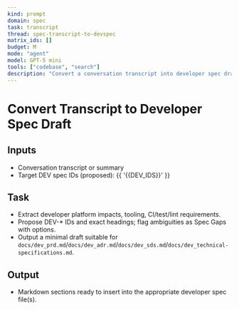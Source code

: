 ```yaml
---
kind: prompt
domain: spec
task: transcript
thread: spec-transcript-to-devspec
matrix_ids: []
budget: M
mode: "agent"
model: GPT-5 mini
tools: ["codebase", "search"]
description: "Convert a conversation transcript into developer spec drafts with DEV-* IDs."
---
```


# Convert Transcript to Developer Spec Draft

## Inputs

- Conversation transcript or summary
- Target DEV spec IDs (proposed): {{ '{{DEV_IDS}}' }}

## Task

- Extract developer platform impacts, tooling, CI/test/lint requirements.
- Propose DEV-\* IDs and exact headings; flag ambiguities as Spec Gaps with options.
- Output a minimal draft suitable for `docs/dev_prd.md`/`docs/dev_adr.md`/`docs/dev_sds.md`/`docs/dev_technical-specifications.md`.

## Output

- Markdown sections ready to insert into the appropriate developer spec file(s).
